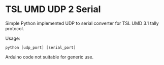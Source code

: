 # TSL UMD UDP 2 Serial

Simple Python implemented UDP to serial converter for TSL UMD 3.1 tally protocol.

Usage:

    
    python [udp_port] [serial_port] 


Arduino code not suitable for generic use.